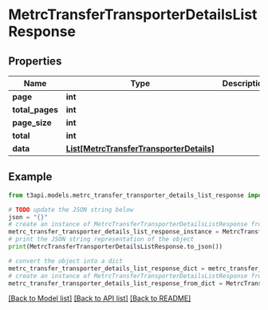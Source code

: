 # MetrcTransferTransporterDetailsListResponse


## Properties

Name | Type | Description | Notes
------------ | ------------- | ------------- | -------------
**page** | **int** |  | [optional] 
**total_pages** | **int** |  | [optional] 
**page_size** | **int** |  | [optional] 
**total** | **int** |  | [optional] 
**data** | [**List[MetrcTransferTransporterDetails]**](MetrcTransferTransporterDetails.md) |  | [optional] 

## Example

```python
from t3api.models.metrc_transfer_transporter_details_list_response import MetrcTransferTransporterDetailsListResponse

# TODO update the JSON string below
json = "{}"
# create an instance of MetrcTransferTransporterDetailsListResponse from a JSON string
metrc_transfer_transporter_details_list_response_instance = MetrcTransferTransporterDetailsListResponse.from_json(json)
# print the JSON string representation of the object
print(MetrcTransferTransporterDetailsListResponse.to_json())

# convert the object into a dict
metrc_transfer_transporter_details_list_response_dict = metrc_transfer_transporter_details_list_response_instance.to_dict()
# create an instance of MetrcTransferTransporterDetailsListResponse from a dict
metrc_transfer_transporter_details_list_response_from_dict = MetrcTransferTransporterDetailsListResponse.from_dict(metrc_transfer_transporter_details_list_response_dict)
```
[[Back to Model list]](../README.md#documentation-for-models) [[Back to API list]](../README.md#documentation-for-api-endpoints) [[Back to README]](../README.md)


